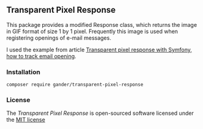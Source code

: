 ## Transparent Pixel Response

This package provides a modified Response class, which returns the image in GIF format of size 1 by 1 pixel. Frequently this image is used when registering openings of e-mail messages.

I used the example from article [Transparent pixel response with Symfony, how to track email opening](http://loige.co/transparent-pixel-response-with-symfony-how-to-track-email-opening/).

### Installation

    composer require gander/transparent-pixel-response

### License

The _Transparent Pixel Response_ is open-sourced software licensed under the [MIT license](http://opensource.org/licenses/MIT)